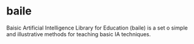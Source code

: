 # baile
Baisic Artificial Intelligence Library for Education (baile) is a set o simple and illustrative methods for teaching basic IA techniques.
